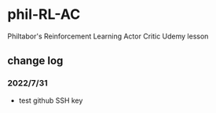 # phil-RL-AC
Philtabor's Reinforcement Learning Actor Critic Udemy lesson

## change log
### 2022/7/31
- test github SSH key